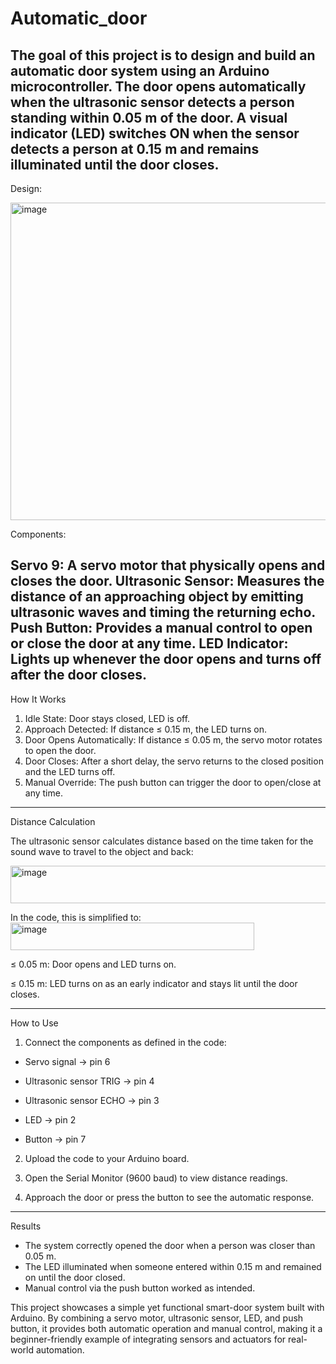 # Automatic_door
The goal of this project is to design and build an automatic door system using an Arduino microcontroller. The door opens automatically when the ultrasonic sensor detects a person standing within 0.05 m of the door. A visual indicator (LED) switches ON when the sensor detects a person at 0.15 m and remains illuminated until the door closes.
--------------------------------------------------------------------------------------------------------------
Design:

<img width="1113" height="508" alt="image" src="https://github.com/user-attachments/assets/7f037b4f-3a04-49dd-9a6c-f41efe721d46" />

Components:

Servo 9: A servo motor that physically opens and closes the door.
Ultrasonic Sensor: Measures the distance of an approaching object by emitting ultrasonic waves and timing the                     returning echo.
Push Button: Provides a manual control to open or close the door at any time.
LED Indicator: Lights up whenever the door opens and turns off after the door closes.
--------------------------------------------------------------------------------------------------------------
How It Works
1. Idle State: Door stays closed, LED is off.
2. Approach Detected: If distance ≤ 0.15 m, the LED turns on.
3. Door Opens Automatically: If distance ≤ 0.05 m, the servo motor rotates to open the door.
4. Door Closes: After a short delay, the servo returns to the closed position and the LED turns off.
5. Manual Override: The push button can trigger the door to open/close at any time.
--------------------------------------------------------------------------------------------------------------
Distance Calculation

The ultrasonic sensor calculates distance based on the time taken for the sound wave to travel to the object and back:

<img width="957" height="60" alt="image" src="https://github.com/user-attachments/assets/65a683fe-eee9-4496-ad9c-6ec4c83ca0d0" />

In the code, this is simplified to:
<img width="390" height="44" alt="image" src="https://github.com/user-attachments/assets/6aa696b8-ba7a-4718-9d06-37cc6d0f79e7" />

≤ 0.05 m: Door opens and LED turns on.

≤ 0.15 m: LED turns on as an early indicator and stays lit until the door closes.


--------------------------------------------------------------------------------------------------------------
How to Use

1. Connect the components as defined in the code:

- Servo signal → pin 6

- Ultrasonic sensor TRIG → pin 4

- Ultrasonic sensor ECHO → pin 3

- LED → pin 2

- Button → pin 7

2. Upload the code to your Arduino board.

3. Open the Serial Monitor (9600 baud) to view distance readings.

4. Approach the door or press the button to see the automatic response.
--------------------------------------------------------------------------------------------------------------
Results

- The system correctly opened the door when a person was closer than 0.05 m.
- The LED illuminated when someone entered within 0.15 m and remained on until the door closed.
- Manual control via the push button worked as intended.

This project showcases a simple yet functional smart-door system built with Arduino.
By combining a servo motor, ultrasonic sensor, LED, and push button, it provides both automatic operation and manual control, making it a beginner-friendly example of integrating sensors and actuators for real-world automation.
